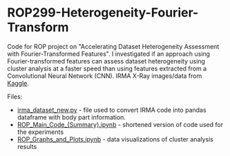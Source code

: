 # ROP299-Heterogeneity-Fourier-Transform
Code for ROP project on "Accelerating Dataset Heterogeneity Assessment with Fourier-Transformed Features". I investigated if an approach using Fourier-transformed features can assess dataset heterogeneity using cluster analysis at a faster speed than using features extracted from a Convolutional Neural Network (CNN). IRMA X-Ray images/data from [Kaggle](https://www.kaggle.com/datasets/raddar/irma-xray-dataset).

Files:
* [irma_dataset_new.py](irma_dataset_new.py) - file used to convert IRMA code into pandas dataframe with body part information.
* [ROP_Main_Code_(Summary).ipynb](ROP_Main_Code_(Summary).ipynb) - shortened version of code used for the experiments
* [ROP_Graphs_and_Plots.ipynb](ROP_Graphs_and_Plots.ipynb) - data visualizations of cluster analysis results
